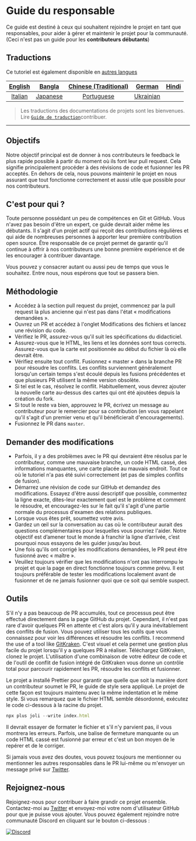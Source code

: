 # Guide du responsable

Ce guide est destiné à ceux qui souhaitent rejoindre le projet en tant que responsables, pour aider à gérer et maintenir le projet pour la communauté. (Ceci n'est pas un guide pour les **contributeurs débutants**)

## Traductions

Ce tutoriel est également disponible en [autres langues](translations/README.md)

| [English](/maintainer_guide.md)   | [Bangla](/translations/maintainer_guide/maintainer_guide.ben.md) | [Chinese (Traditional)](/translations/maintainer_guide/maintainer_guide.zho-tc.md) | [German](/translations/maintainer_guide/maintainer_guide.ger.md) | [Hindi](/translations/maintainer_guide/maintainer_guide.hin.md) |
| :---: | :---: | :---: | :---: | :---: |
| [Italian](/translations/maintainer_guide/maintainer_guide.ita.md) | [Japanese](/translations/maintainer_guide/maintainer_guide.jpn.md) | [Portuguese](/translations/maintainer_guide/maintainer_guide.por.md) | [Ukrainian](/translations/maintainer_guide/maintainer_guide.ukr.md) |

> Les traductions des documentations de projets sont les bienvenues. Lire [`Guide de traduction`](../README.md)contribuer.

---

## Objectifs

Notre objectif principal est de donner à nos contributeurs le feedback le plus rapide possible à partir du moment où ils font leur pull request. Cela signifie principalement procéder à des révisions de code et fusionner les PR acceptés.
En dehors de cela, nous pouvons maintenir le projet en nous assurant que tout fonctionne correctement et aussi utile que possible pour nos contributeurs.

## C'est pour qui ?

Toute personne possédant un peu de compétences en Git et GitHub. Vous n'avez pas besoin d'être un expert, ce guide devrait aider même les débutants. Il s'agit d'un projet actif qui reçoit des contributions régulières et qui aide de nombreuses personnes à apporter leur première contribution open source. Être responsable de ce projet permet de garantir qu'il continue à offrir à nos contributeurs une bonne première expérience et de les encourager à contribuer davantage.

Vous pouvez y consacrer autant ou aussi peu de temps que vous le souhaitez. Entre nous, nous espérons que tout se passera bien.

## Méthodologie

- Accédez à la section pull request du projet, commencez par la pull request la plus ancienne qui n'est pas dans l'état « modifications demandées ».
- Ouvrez un PR et accédez à l'onglet Modifications des fichiers et lancez une révision du code.
- Vérifiez le PR, assurez-vous qu'il suit les spécifications du didacticiel.
- Assurez-vous que le HTML, les liens et les données sont tous corrects. Assurez-vous que la carte est positionnée au début du fichier là où elle devrait être.
- Vérifiez ensuite tout conflit. Fusionnez « master » dans la branche PR pour résoudre les conflits. Les conflits surviennent généralement lorsqu'un certain temps s'est écoulé depuis les fusions précédentes et que plusieurs PR utilisent la même version obsolète.
- Si tel est le cas, résolvez le conflit. Habituellement, vous devrez ajouter la nouvelle carte au-dessus des cartes qui ont été ajoutées depuis la création du fork.
- Si tout le reste va bien, approuvez le PR, écrivez un message au contributeur pour le remercier pour sa contribution (en vous rappelant qu'il s'agit d'un premier venu et qu'il bénéficierait d'encouragements).
- Fusionnez le PR dans `master`.

## Demander des modifications

- Parfois, il y a des problèmes avec le PR qui devraient être résolus par le contributeur, comme une mauvaise branche, un code HTML cassé, des informations manquantes, une carte placée au mauvais endroit. Tout ce où le tutoriel n'a pas été suivi correctement (et pas de simples conflits de fusion).
- Démarrez une révision de code sur GitHub et demandez des modifications. Essayez d'être aussi descriptif que possible, commentez la ligne exacte, dites-leur exactement quel est le problème et comment le résoudre, et encouragez-les sur le fait qu'il s'agit d'une partie normale du processus d'examen des relations publiques.
- Lorsque vous êtes prêt, soumettez votre avis.
- Gardez un œil sur la conversation au cas où le contributeur aurait des questions complémentaires pour lesquelles vous pourriez l'aider. Notre objectif est d’amener tout le monde à franchir la ligne d’arrivée, c’est pourquoi nous essayons de les guider jusqu’au bout.
- Une fois qu'ils ont corrigé les modifications demandées, le PR peut être fusionné avec « maître ».
- Veuillez toujours vérifier que les modifications n'ont pas interrompu le projet et que la page en direct fonctionne toujours comme prévu. Il est toujours préférable de tester les modifications localement avant de fusionner et de ne jamais fusionner quoi que ce soit qui semble suspect.

## Outils

S'il n'y a pas beaucoup de PR accumulés, tout ce processus peut être effectué directement dans la page GitHub du projet.
Cependant, il n'est pas rare d'avoir quelques PR en attente et c'est alors qu'il y aura inévitablement des conflits de fusion. Vous pouvez utiliser tous les outils que vous connaissez pour voir les différences et résoudre les conflits.
I recommend the use of a tool like [GitKraken](https://www.gitkraken.com/download). C'est visuel et cela permet une gestion plus facile du projet lorsqu'il y a quelques PR à réaliser.
Téléchargez GitKraken, clonez le projet. L'utilisation d'une combinaison de votre éditeur de code et de l'outil de conflit de fusion intégré de GitKraken vous donne un contrôle total pour parcourir rapidement les PR, résoudre les conflits et fusionner.

Le projet a installé Prettier pour garantir que quelle que soit la manière dont un contributeur soumet le PR, le guide de style sera appliqué. Le projet de cette façon est toujours maintenu avec la même indentation et le même style.
Si vous remarquez que le fichier HTML semble désordonné, exécutez le code ci-dessous à la racine du projet.

```js
npx plus joli --write index.html
```

Il devrait essayer de formater le fichier et s'il n'y parvient pas, il vous montrera les erreurs. Parfois, une balise de fermeture manquante ou un code HTML cassé est fusionné par erreur et c'est un bon moyen de le repérer et de le corriger.

Si jamais vous avez des doutes, vous pouvez toujours me mentionner ou mentionner les autres responsables dans le PR lui-même ou m'envoyer un message privé sur [Twitter](https://twitter.com/Syknapse).

## Rejoignez-nous

Rejoignez-nous pour contribuer à faire grandir ce projet ensemble. Contactez-moi au [Twitter](https://twitter.com/Syknapse) et envoyez-moi votre nom d'utilisateur GitHub pour que je puisse vous ajouter. Vous pouvez également rejoindre notre communauté Discord en cliquant sur le bouton ci-dessous :

[![Discord](https://badgen.net/discord/online-members/tWkvS4ueVF?label=Join%20Our%20Discord%20Server&icon=discord)](https://discord.gg/tWkvS4ueVF 'Join our Discord server!')



